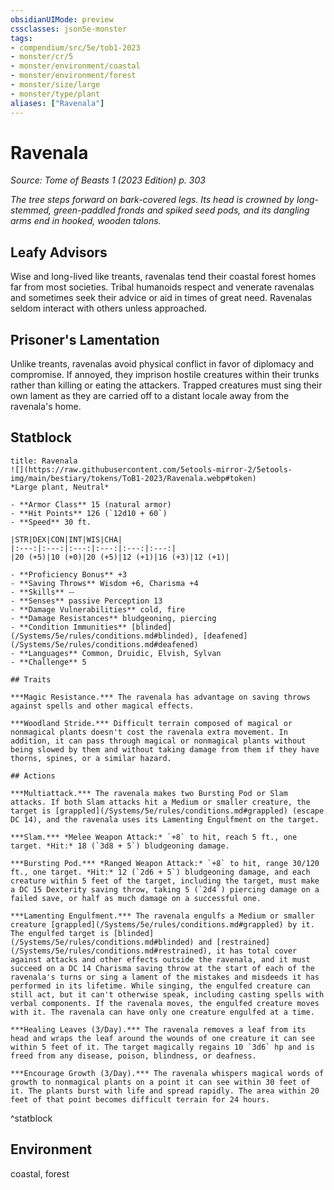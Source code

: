 ```yaml
---
obsidianUIMode: preview
cssclasses: json5e-monster
tags:
- compendium/src/5e/tob1-2023
- monster/cr/5
- monster/environment/coastal
- monster/environment/forest
- monster/size/large
- monster/type/plant
aliases: ["Ravenala"]
---
```

# Ravenala
*Source: Tome of Beasts 1 (2023 Edition) p. 303*  

*The tree steps forward on bark-covered legs. Its head is crowned by long-stemmed, green-paddled fronds and spiked seed pods, and its dangling arms end in hooked, wooden talons.*

## Leafy Advisors

Wise and long-lived like treants, ravenalas tend their coastal forest homes far from most societies. Tribal humanoids respect and venerate ravenalas and sometimes seek their advice or aid in times of great need. Ravenalas seldom interact with others unless approached.

## Prisoner's Lamentation

Unlike treants, ravenalas avoid physical conflict in favor of diplomacy and compromise. If annoyed, they imprison hostile creatures within their trunks rather than killing or eating the attackers. Trapped creatures must sing their own lament as they are carried off to a distant locale away from the ravenala's home.

## Statblock

```ad-statblock
title: Ravenala
![](https://raw.githubusercontent.com/5etools-mirror-2/5etools-img/main/bestiary/tokens/ToB1-2023/Ravenala.webp#token)
*Large plant, Neutral*

- **Armor Class** 15 (natural armor)
- **Hit Points** 126 (`12d10 + 60`)
- **Speed** 30 ft.

|STR|DEX|CON|INT|WIS|CHA|
|:---:|:---:|:---:|:---:|:---:|:---:|
|20 (+5)|10 (+0)|20 (+5)|12 (+1)|16 (+3)|12 (+1)|

- **Proficiency Bonus** +3
- **Saving Throws** Wisdom +6, Charisma +4
- **Skills** ⏤
- **Senses** passive Perception 13
- **Damage Vulnerabilities** cold, fire
- **Damage Resistances** bludgeoning, piercing
- **Condition Immunities** [blinded](/Systems/5e/rules/conditions.md#blinded), [deafened](/Systems/5e/rules/conditions.md#deafened)
- **Languages** Common, Druidic, Elvish, Sylvan
- **Challenge** 5

## Traits

***Magic Resistance.*** The ravenala has advantage on saving throws against spells and other magical effects.

***Woodland Stride.*** Difficult terrain composed of magical or nonmagical plants doesn't cost the ravenala extra movement. In addition, it can pass through magical or nonmagical plants without being slowed by them and without taking damage from them if they have thorns, spines, or a similar hazard.

## Actions

***Multiattack.*** The ravenala makes two Bursting Pod or Slam attacks. If both Slam attacks hit a Medium or smaller creature, the target is [grappled](/Systems/5e/rules/conditions.md#grappled) (escape DC 14), and the ravenala uses its Lamenting Engulfment on the target.

***Slam.*** *Melee Weapon Attack:* `+8` to hit, reach 5 ft., one target. *Hit:* 18 (`3d8 + 5`) bludgeoning damage.

***Bursting Pod.*** *Ranged Weapon Attack:* `+8` to hit, range 30/120 ft., one target. *Hit:* 12 (`2d6 + 5`) bludgeoning damage, and each creature within 5 feet of the target, including the target, must make a DC 15 Dexterity saving throw, taking 5 (`2d4`) piercing damage on a failed save, or half as much damage on a successful one.

***Lamenting Engulfment.*** The ravenala engulfs a Medium or smaller creature [grappled](/Systems/5e/rules/conditions.md#grappled) by it. The engulfed target is [blinded](/Systems/5e/rules/conditions.md#blinded) and [restrained](/Systems/5e/rules/conditions.md#restrained), it has total cover against attacks and other effects outside the ravenala, and it must succeed on a DC 14 Charisma saving throw at the start of each of the ravenala's turns or sing a lament of the mistakes and misdeeds it has performed in its lifetime. While singing, the engulfed creature can still act, but it can't otherwise speak, including casting spells with verbal components. If the ravenala moves, the engulfed creature moves with it. The ravenala can have only one creature engulfed at a time.

***Healing Leaves (3/Day).*** The ravenala removes a leaf from its head and wraps the leaf around the wounds of one creature it can see within 5 feet of it. The target magically regains 10 `3d6` hp and is freed from any disease, poison, blindness, or deafness.

***Encourage Growth (3/Day).*** The ravenala whispers magical words of growth to nonmagical plants on a point it can see within 30 feet of it. The plants burst with life and spread rapidly. The area within 20 feet of that point becomes difficult terrain for 24 hours.
```
^statblock

## Environment

coastal, forest